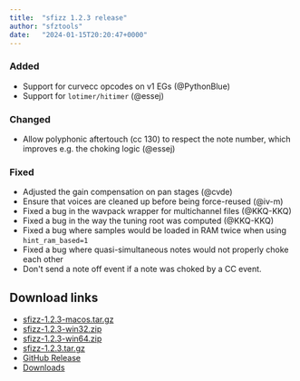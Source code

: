 ```yaml
---
title:  "sfizz 1.2.3 release"
author: "sfztools"
date:   "2024-01-15T20:20:47+0000"
---
```

### Added 

- Support for curvecc opcodes on v1 EGs (@PythonBlue)
- Support for `lotimer/hitimer` (@essej)

### Changed

- Allow polyphonic aftertouch (cc 130) to respect the note number, which improves e.g. the choking logic (@essej)

### Fixed

- Adjusted the gain compensation on pan stages (@cvde)
- Ensure that voices are cleaned up before being force-reused (@iv-m)
- Fixed a bug in the wavpack wrapper for multichannel files (@KKQ-KKQ)
- Fixed a bug in the way the tuning root was computed (@KKQ-KKQ)
- Fixed a bug where samples would be loaded in RAM twice when using `hint_ram_based=1`
- Fixed a bug where quasi-simultaneous notes would not properly choke each other
- Don't send a note off event if a note was choked by a CC event.

## Download links

- [sfizz-1.2.3-macos.tar.gz](https://github.com/sfztools/sfizz/releases/download/1.2.3/sfizz-1.2.3-macos.tar.gz)
- [sfizz-1.2.3-win32.zip](https://github.com/sfztools/sfizz/releases/download/1.2.3/sfizz-1.2.3-win32.zip)
- [sfizz-1.2.3-win64.zip](https://github.com/sfztools/sfizz/releases/download/1.2.3/sfizz-1.2.3-win64.zip)
- [sfizz-1.2.3.tar.gz](https://github.com/sfztools/sfizz/releases/download/1.2.3/sfizz-1.2.3.tar.gz)
- [GitHub Release](https://github.com/sfztools/sfizz/releases/tag/1.2.3)
- [Downloads](../../sfizz/downloads.md)
